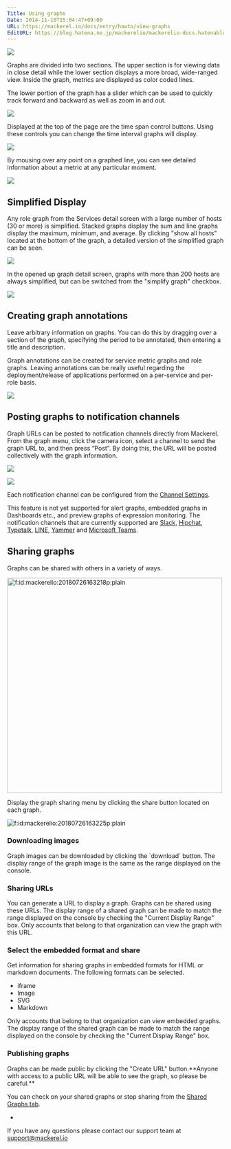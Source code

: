 ```yaml
---
Title: Using graphs
Date: 2014-11-10T15:04:47+09:00
URL: https://mackerel.io/docs/entry/howto/view-graphs
EditURL: https://blog.hatena.ne.jp/mackerelio/mackerelio-docs.hatenablog.mackerel.io/atom/entry/8454420450073111319
---
```


![](https://cdn-ak.f.st-hatena.com/images/fotolife/m/mackerelio/20150805/20150805181446.png)

Graphs are divided into two sections. The upper section is for viewing data in close detail while the lower section displays a more broad, wide-ranged view. Inside the graph, metrics are displayed as color coded lines.

The lower portion of the graph has a slider which can be used to quickly track forward and backward as well as zoom in and out.

![](https://cdn-ak.f.st-hatena.com/images/fotolife/m/mackerelio/20150805/20150805182732.gif)

Displayed at the top of the page are the time span control buttons. Using these controls you can change the time interval graphs will display.

![](https://cdn-ak.f.st-hatena.com/images/fotolife/m/mackerelio/20150805/20150805181425.png)

By mousing over any point on a graphed line, you can see detailed information about a metric at any particular moment. 

![](https://cdn-ak.f.st-hatena.com/images/fotolife/m/mackerelio/20150805/20150805181428.png)

<h2 id="simplify">Simplified Display</h2>

Any role graph from the Services detail screen with a large number of hosts (30 or more) is simplified. Stacked graphs display the sum and line graphs display the maximum, minimum, and average. By clicking "show all hosts" located at the bottom of the graph, a detailed version of the simplified graph can be seen. 

![](https://cdn-ak.f.st-hatena.com/images/fotolife/m/mackerelio/20160304/20160304142120.png)

In the opened up graph detail screen, graphs with more than 200 hosts are always simplified, but can be switched from the "simplify graph" checkbox.

![](https://cdn-ak.f.st-hatena.com/images/fotolife/m/mackerelio/20160304/20160304142123.png)

<h2 id="graph-annotations">Creating graph annotations</h2>
Leave arbitrary information on graphs. You can do this by dragging over a section of the graph, specifying the period to be annotated, then entering a title and description.

Graph annotations can be created for service metric graphs and role graphs. Leaving annotations can be really useful regarding the deployment/release of applications performed on a per-service and per-role basis.

![](https://cdn-ak.f.st-hatena.com/images/fotolife/a/andyyk/20170125/20170125184543.png)

<h2 id="post-to-channel">Posting graphs to notification channels</h2>

Graph URLs can be posted to notification channels directly from Mackerel. From the graph menu, click the camera icon, select a channel to send the graph URL to, and then press “Post”. By doing this, the URL will be posted collectively with the graph information.

![](https://cdn-ak.f.st-hatena.com/images/fotolife/a/andyyk/20161017/20161017170855.png)


![](https://cdn-ak.f.st-hatena.com/images/fotolife/a/andyyk/20161017/20161017170856.png)

Each notification channel can be configured from the [Channel Settings](https://mackerel.io/my/channels?new).

This feature is not yet supported for alert graphs, embedded graphs in Dashboards etc., and preview graphs of expression monitoring. The notification channels that are currently supported are [Slack](https://mackerel.io/docs/entry/howto/alerts/slack), [Hipchat](https://mackerel.io/docs/entry/howto/alerts/hipchat), [Typetalk](https://mackerel.io/docs/entry/howto/alerts/typetalk), [LINE](https://mackerel.io/docs/entry/howto/alerts/line), [Yammer](https://mackerel.io/docs/entry/howto/alerts/yammer) and [Microsoft Teams](https://mackerel.io/docs/entry/howto/alerts/microsoft-teams).

<h2 id="graph-share">Sharing graphs</h2>

Graphs can be shared with others in a variety of ways.

<p><span itemscope itemtype="http://schema.org/Photograph"><img src="https://cdn-ak.f.st-hatena.com/images/fotolife/m/mackerelio/20180726/20180726163218.png" alt="f:id:mackerelio:20180726163218p:plain" title="f:id:mackerelio:20180726163218p:plain" class="hatena-fotolife" itemprop="image" width="500"></span></p>

Display the graph sharing menu by clicking the share button located on each graph.

<p><span itemscope itemtype="http://schema.org/Photograph"><img src="https://cdn-ak.f.st-hatena.com/images/fotolife/m/mackerelio/20180726/20180726163225.png" alt="f:id:mackerelio:20180726163225p:plain" title="f:id:mackerelio:20180726163225p:plain" class="hatena-fotolife" itemprop="image"></span></p>

<h3 id="download-image">Downloading images</h2>
Graph images can be downloaded by clicking the `download` button. The display range of the graph image is the same as the range displayed on the console.

<h3 id="share-url">Sharing URLs</h2>
You can generate a URL to display a graph. Graphs can be shared using these URLs. The display range of a shared graph can be made to match the range displayed on the console by checking the "Current Display Range" box. Only accounts that belong to that organization can view the graph with this URL.

<h3 id="embed-graph">Select the embedded format and share</h2>
Get information for sharing graphs in embedded formats for HTML or markdown documents. The following formats can be selected.

- iframe
- Image
- SVG
- Markdown

Only accounts that belong to that organization can view embedded graphs. The display range of the shared graph can be made to match the range displayed on the console by checking the "Current Display Range" box.

<h3 id="publish-graph">Publishing graphs</h2>
Graphs can be made public by clicking the "Create URL" button.**Anyone with access to a public URL will be able to see the graph, so please be careful.**

You can check on your shared graphs or stop sharing from the [Shared Graphs tab](https://mackerel.io/my?tab=sharedGraphs).

-

If you have any questions please contact our support team at support@mackerel.io

<!-- share: https://cdn-ak.f.st-hatena.com/images/fotolife/m/mackerelio/20150805/20150805181426.png-->
<!-- fullscreen: https://cdn-ak.f.st-hatena.com/images/fotolife/m/mackerelio/20150805/20150805181427.png-->
<!-- arrange: https://cdn-ak.f.st-hatena.com/images/fotolife/m/mackerelio/20150805/20150805181424.png-->
